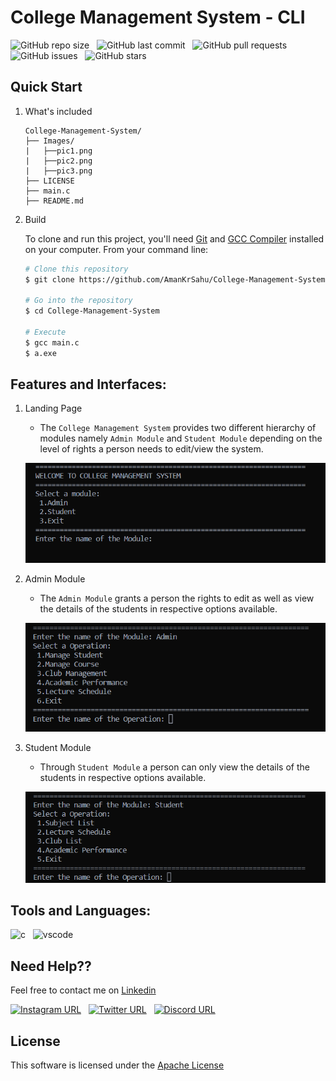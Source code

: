 # College Management System - CLI

![GitHub repo size](https://img.shields.io/github/repo-size/AmanKrSahu/College-Management-System?logo=github&style=for-the-badge) &nbsp; ![GitHub last commit](https://img.shields.io/github/last-commit/AmanKrSahu/College-Management-System?style=for-the-badge&logo=git) &nbsp; ![GitHub pull requests](https://img.shields.io/github/issues-pr/AmanKrSahu/College-Management-System?style=for-the-badge) &nbsp; ![GitHub issues](https://img.shields.io/github/issues/AmanKrSahu/College-Management-System?style=for-the-badge) &nbsp; ![GitHub stars](https://img.shields.io/github/stars/AmanKrSahu/Student-Management-System?style=for-the-badge)  
## Quick Start

1. What's included

    ```
    College-Management-System/
    ├── Images/
    |   ├──pic1.png
    |   ├──pic2.png
    |   ├──pic3.png
    ├── LICENSE
    ├── main.c
    ├── README.md
    ```

2. Build

    To clone and run this project, you'll need [Git](https://git-scm.com/) and [GCC Compiler](https://sourceforge.net/projects/mingw-w64/) installed on your computer. From your command line:

    ```bash
    # Clone this repository
    $ git clone https://github.com/AmanKrSahu/College-Management-System.git

    # Go into the repository
    $ cd College-Management-System

    # Execute
    $ gcc main.c
    $ a.exe
    ```

## Features and Interfaces:

1. Landing Page

    - The `College Management System` provides two different hierarchy of modules namely `Admin Module` and `Student Module` depending on the level of rights a person needs to edit/view the system.

    ![image](https://github.com/AmanKrSahu/College-Management-System/blob/main/Images/pic1.png)

2. Admin Module

    - The `Admin Module` grants a person the rights to edit as well as view the details of the students in respective options available.

    ![image](https://github.com/AmanKrSahu/College-Management-System/blob/main/Images/pic2.png)

3. Student Module

    - Through `Student Module` a person can only view the details of the students in respective options available.

    ![image](https://github.com/AmanKrSahu/College-Management-System/blob/main/Images/pic3.png)

## Tools and Languages:

<img src="https://cdn.jsdelivr.net/gh/devicons/devicon/icons/c/c-original.svg" alt="c" height="45" width="45"/> &nbsp; <img src="https://cdn.jsdelivr.net/gh/devicons/devicon/icons/vscode/vscode-original.svg" alt="vscode" height="45" width="45"/>     

## Need Help??

Feel free to contact me on [Linkedin](https://www.linkedin.com/in/aman-kumar-sahu-88773123a/)

[![Instagram URL](https://img.shields.io/badge/Instagram-E4405F?style=for-the-badge&logo=instagram&logoColor=white)](https://www.instagram.com/itz.amansahu/) &nbsp; [![Twitter URL](https://img.shields.io/badge/Twitter-1DA1F2?style=for-the-badge&logo=twitter&logoColor=white)](https://twitter.com/itzamansahu) &nbsp; [![Discord URL](https://img.shields.io/badge/Discord-7289DA?style=for-the-badge&logo=discord&logoColor=white)](discordapp.com/users/539751578866024479)

## License

This software is licensed under the [Apache License](LICENSE)
